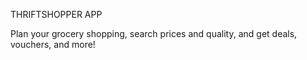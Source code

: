 THRIFTSHOPPER APP

Plan your grocery shopping, search prices and quality, and get deals, vouchers, and more!
